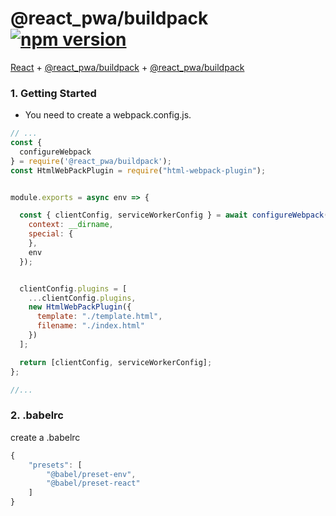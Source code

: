 # @react_pwa/buildpack  [![npm version](https://img.shields.io/npm/v/@react_pwa/buildpack.svg?style=flat)](https://www.npmjs.com/package/@react_pwa/buildpack)
[React](http://facebook.github.io/react/) + [@react_pwa/buildpack](https://github.com/dominicg666/-dom-buildpack/) + [@react_pwa/buildpack](https://www.npmjs.com/package/@react_pwa/buildpack/)



### 1. Getting Started

* You need to create a webpack.config.js.


```js
// ...
const {
  configureWebpack
} = require('@react_pwa/buildpack');
const HtmlWebPackPlugin = require("html-webpack-plugin");


module.exports = async env => {

  const { clientConfig, serviceWorkerConfig } = await configureWebpack({
    context: __dirname,
    special: {
    },
    env
  });


  clientConfig.plugins = [
    ...clientConfig.plugins,
    new HtmlWebPackPlugin({
      template: "./template.html",
      filename: "./index.html"
    })
  ];

  return [clientConfig, serviceWorkerConfig];
};

//...
```

### 2. .babelrc
create a .babelrc

```js
{
    "presets": [
        "@babel/preset-env",
        "@babel/preset-react"
    ]
}
```






